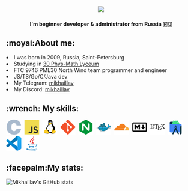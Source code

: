 <div id="header" align="center">
  <img style = "float: center" src="https://avatars.githubusercontent.com/u/59438110?s=400&u=0dd8c4316b126b52abfcf1dc0162669adc69fa75&v=4" width = "20%"/>
</div>
<div align="center">
  <h4>I'm beginner developer & administrator from Russia 🇷🇺</h4>
</div>

<div align="left">
  <h2>:moyai:About me:</h2>
  <li>I was born in 2009, Russia, Saint-Petersburg</li>
  <li>Studying in <a href="https://school30.spb.ru/">30 Phys-Math Lyceum</a></li>
  <li>FTC 9746 PML30 North Wind team programmer and engineer</li>
  <li>JS/TS/Go/C/Java dev</li>
  <li>My Telegram: <a href="https://t.me/mikhaillav">mikhaillav</a></li>
  <li>My Discord: <a href="https://discordapp.com/users/1012410375788048384/">mikhaillav</a></li>
  
</div>

<div align="left">
  <h2>:wrench: My skills:</h2>
  <img src="https://raw.githubusercontent.com/devicons/devicon/master/icons/c/c-original.svg" title="C" alt="C#" width="40" height="40"/>&nbsp;
  <img src="https://raw.githubusercontent.com/devicons/devicon/master/icons/javascript/javascript-original.svg" title="JS" alt="JavaScript" width="40" height="40"/>&nbsp;
  <img src="https://raw.githubusercontent.com/devicons/devicon/master/icons/linux/linux-original.svg" title="Linux" alt="Linux" width="40" height="40"/>&nbsp;
  <img src="https://raw.githubusercontent.com/devicons/devicon/master/icons/git/git-original.svg" title="Git" alt="Git" width="40" height="40"/>&nbsp;
  <img src="https://raw.githubusercontent.com/devicons/devicon/master/icons/nginx/nginx-original.svg" title="Nginx" alt="Nginx" width="40" height="40"/>&nbsp;
  <img src="https://raw.githubusercontent.com/devicons/devicon/master/icons/docker/docker-original.svg" title="Docker" alt="Docker" width="40" height="40"/>&nbsp;
  <img src="https://raw.githubusercontent.com/devicons/devicon/master/icons/cloudflare/cloudflare-original.svg" title="Cloudflare" alt="Cloudflare" width="40" height="40"/>&nbsp;
  <img src="https://raw.githubusercontent.com/devicons/devicon/master/icons/markdown/markdown-original.svg" title="Markdown" alt="Markdown" width="40" height="40"/>&nbsp;
  <img src="https://raw.githubusercontent.com/devicons/devicon/master/icons/latex/latex-original.svg" title="Latex" alt="Latex" width="40" height="40"/>&nbsp;
  <img src="https://raw.githubusercontent.com/devicons/devicon/master/icons/androidstudio/androidstudio-original.svg" title="Androidstudio" alt="Androidstudio" width="40" height="40"/>&nbsp;
  <img src="https://raw.githubusercontent.com/devicons/devicon/master/icons/vscode/vscode-original.svg" title="vscode" alt="vscode" width="40" height="40"/>&nbsp;
  <img src="https://raw.githubusercontent.com/devicons/devicon/master/icons/java/java-original.svg" title="java" alt="java" width="40" height="40"/>&nbsp;
 
  
</div>

<div align="left">
  <h2>:facepalm:My stats:</h2>
</div>

![Mikhaillav's GitHub stats](https://github-readme-stats.vercel.app/api?username=mikhaillav&show_icons=true&theme=transparent)







